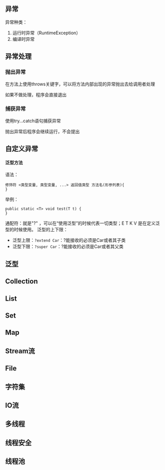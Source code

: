 ## 异常
异常种类：
1. 运行时异常（RuntimeException）
2. 编译时异常


## 异常处理
### 抛出异常
在方法上使用throws关键字，可以将方法内部出现的异常抛出去给调用者处理

如果不做处理，程序会直接退出

### 捕获异常
使用try…catch语句捕获异常

抛出异常后程序会继续运行，不会提出
## 自定义异常

#### 泛型方法
语法：
```
修饰符 <类型变量, 类型变量, ...> 返回值类型 方法名(形参列表){
}
```

举例：
```
public static <T> void test(T t) {
}
```

通配符：就是"?" ，可以在“使用泛型”的时候代表一切类型；E T K V 是在定义泛型的时候使用。
泛型的上下限：
* 泛型上限：`?extend Car`：?能接收的必须是Car或者其子类
* 泛型下限：`?super Car`：?能接收的必须是Car或者其父类
## 泛型

## Collection

## List

## Set

## Map

## Stream流

## File

## 字符集

## IO流

## 多线程

## 线程安全

## 线程池

